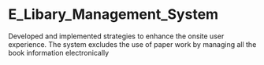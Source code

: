 # E_Libary_Management_System
Developed and implemented strategies to enhance the onsite user experience. The system excludes the use of paper work by  managing all the book information electronically
